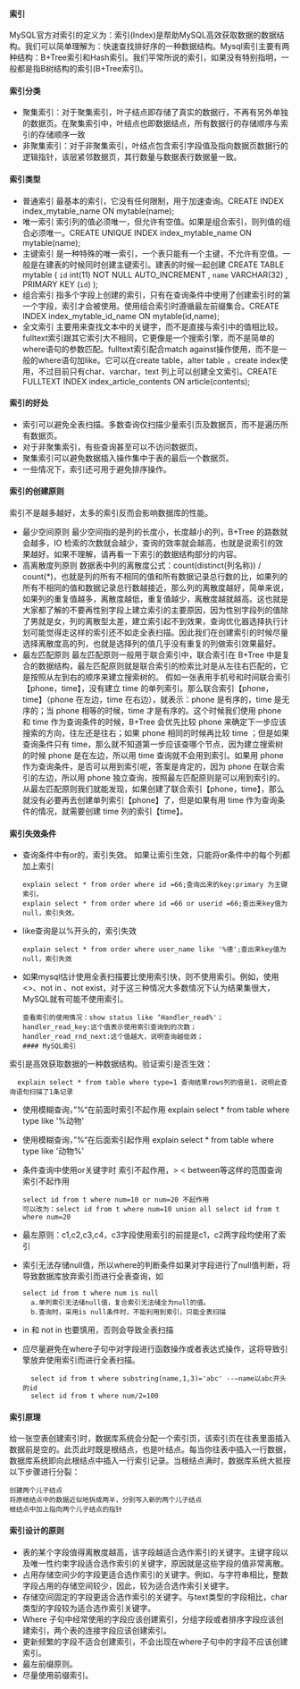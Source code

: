 #### 索引
MySQL官方对索引的定义为：索引(Index)是帮助MySQL高效获取数据的数据结构。我们可以简单理解为：快速查找排好序的一种数据结构。Mysql索引主要有两种结构：B+Tree索引和Hash索引。我们平常所说的索引，如果没有特别指明，一般都是指B树结构的索引(B+Tree索引)。
#### 索引分类
* 聚集索引：对于聚集索引，叶子结点即存储了真实的数据行，不再有另外单独的数据页。在聚集索引中，叶结点也即数据结点，所有数据行的存储顺序与索引的存储顺序一致
* 非聚集索引：对于非聚集索引，叶结点包含索引字段值及指向数据页数据行的逻辑指针，该层紧邻数据页，其行数量与数据表行数据量一致。
#### 索引类型
* 普通索引
最基本的索引，它没有任何限制，用于加速查询。CREATE INDEX index_mytable_name ON mytable(name);
* 唯一索引
索引列的值必须唯一，但允许有空值。如果是组合索引，则列值的组合必须唯一。CREATE UNIQUE INDEX index_mytable_name ON mytable(name);
* 主键索引
是一种特殊的唯一索引，一个表只能有一个主键，不允许有空值。一般是在建表的时候同时创建主键索引。建表的时候一起创建
CREATE TABLE mytable ( `id` int(11) NOT NULL AUTO_INCREMENT , `name` VARCHAR(32) , PRIMARY KEY (`id`) );
* 组合索引
指多个字段上创建的索引，只有在查询条件中使用了创建索引时的第一个字段，索引才会被使用。使用组合索引时遵循最左前缀集合。CREATE INDEX index_mytable_id_name ON mytable(id,name);
* 全文索引
主要用来查找文本中的关键字，而不是直接与索引中的值相比较。fulltext索引跟其它索引大不相同，它更像是一个搜索引擎，而不是简单的where语句的参数匹配。fulltext索引配合match against操作使用，而不是一般的where语句加like。它可以在create table，alter table ，create index使用，不过目前只有char、varchar，text 列上可以创建全文索引。CREATE FULLTEXT INDEX index_article_contents ON article(contents);
#### 索引的好处
* 索引可以避免全表扫描。多数查询仅扫描少量索引页及数据页，而不是遍历所有数据页。
* 对于非聚集索引，有些查询甚至可以不访问数据页。
* 聚集索引可以避免数据插入操作集中于表的最后一个数据页。
* 一些情况下，索引还可用于避免排序操作。
#### 索引的创建原则
索引不是越多越好，太多的索引反而会影响数据库的性能。
* 最少空间原则
最少空间指的是列的长度小，长度越小的列，B+Tree 的路数就会越多，IO 检索的次数就会越少，查询的效率就会越高，也就是说索引的效果越好。如果不理解，请再看一下索引的数据结构部分的内容。
* 高离散度列原则
数据表中列的离散度公式：count(distinct(列名称)) / count(*)，也就是列的所有不相同的值和所有数据记录总行数的比，如果列的所有不相同的值和数据记录总行数越接近，那么列的离散度越好，简单来说，如果列的重复值越多，离散度越低，重复值越少，离散度越就越高。这也就是大家都了解的不要再性别字段上建立索引的主要原因，因为性别字段列的值除了男就是女，列的离散型太差，建立索引起不到效果，查询优化器选择执行计划可能觉得走这样的索引还不如走全表扫描。因此我们在创建索引的时候尽量选择离散度高的列，也就是选择列的值几乎没有重复的列做索引效果最好。
* 最左匹配原则
最左匹配原则一般用于联合索引中，联合索引在 B+Tree 中是复合的数据结构，最左匹配原则就是联合索引的检索比对是从左往右匹配的，它是按照从左到右的顺序来建立搜索树的。
假如一张表用手机号和时间联合索引【phone，time】，没有建立 time 的单列索引。那么联合索引【phone，time】（phone 在左边，time 在右边），就表示：phone 是有序的，time 是无序的；当 phone 相等的时候，time 才是有序的。这个时候我们使用 phone 和 time 作为查询条件的时候，B+Tree 会优先比较 phone 来确定下一步应该搜索的方向，往左还是往右；如果 phone 相同的时候再比较 time ；但是如果查询条件只有 time，那么就不知道第一步应该查哪个节点，因为建立搜索树的时候 phone 是在左边，所以用 time 查询就不会用到索引。如果用 phone 作为查询条件，是否可以用到索引呢，答案是肯定的，因为 phone 在联合索引的左边，所以用 phone 独立查询，按照最左匹配原则是可以用到索引的。从最左匹配原则我们就能发现，如果创建了联合索引【phone，time】，那么就没有必要再去创建单列索引【phone】了，但是如果有用 time 作为查询条件的情况，就需要创建 time 列的索引【time】。
#### 索引失效条件
* 查询条件中有or的，索引失效。 如果让索引生效，只能将or条件中的每个列都加上索引
    
      explain select * from order where id =66;查询出来的key:primary 为主键索引，
      explain select * from order where id =66 or userid =66;查出来key值为null，索引失效。
* like查询是以%开头的，索引失效

      explain select * from order where user_name like '%德';查出来key值为null，索引失效
* 如果mysql估计使用全表扫描要比使用索引快，则不使用索引。例如，使用<>、not in 、not exist，对于这三种情况大多数情况下认为结果集很大，MySQL就有可能不使用索引。

      查看索引的使用情况：show status like ‘Handler_read%'；
      handler_read_key:这个值表示使用索引查询到的次数；
      handler_read_rnd_next:这个值越大，说明查询越低效；
      #### MySQL索引
索引是高效获取数据的一种数据结构。验证索引是否生效：

      explain select * from table where type=1 查询结果rows列的值是1，说明此查询语句扫描了1条记录
* 使用模糊查询，”%“在前面时索引不起作用 explain select * from table where type like '%动物'
* 使用模糊查询，”%“在后面索引起作用 explain select * from table where type like '动物%'
* 条件查询中使用or关键字时 索引不起作用，> < between等这样的范围查询 索引不起作用
  
      select id from t where num=10 or num=20 不起作用
      可以改为：select id from t where num=10 union all select id from t where num=20
* 最左原则：c1,c2,c3,c4，c3字段使用索引的前提是c1，c2两字段均使用了索引
* 索引无法存储null值，所以where的判断条件如果对字段进行了null值判断，将导致数据库放弃索引而进行全表查询，如

      select id from t where num is null 
        a.单列索引无法储null值，复合索引无法储全为null的值。
        b.查询时，采用is null条件时，不能利用到索引，只能全表扫描
        
* in 和 not in 也要慎用，否则会导致全表扫描
* 应尽量避免在where子句中对字段进行函数操作或者表达式操作，这将导致引擎放弃使用索引而进行全表扫描。

        select id from t where substring(name,1,3)='abc' --–name以abc开头的id
        select id from t where num/2=100 
 

#### 索引原理
给一张空表创建索引时，数据库系统会分配一个索引页，该索引页在往表里面插入数据前是空的。此页此时既是根结点，也是叶结点。每当你往表中插入一行数据，数据库系统即向此根结点中插入一行索引记录。当根结点满时，数据库系统大抵按以下步骤进行分裂：

    创建两个儿子结点
    将原根结点中的数据近似地拆成两半，分别写入新的两个儿子结点
    根结点中加上指向两个儿子结点的指针
#### 索引设计的原则
* 表的某个字段值得离散度越高，该字段越适合选作索引的关键字。主键字段以及唯一性约束字段适合选作索引的关键字，原因就是这些字段的值非常离散。
* 占用存储空间少的字段更适合选作索引的关键字。例如，与字符串相比，整数字段占用的存储空间较少，因此，较为适合选作索引关键字。
* 存储空间固定的字段更适合选作索引的关键字。与text类型的字段相比，char类型的字段较为适合选作索引关键字。
* Where 子句中经常使用的字段应该创建索引，分组字段或者排序字段应该创建索引，两个表的连接字段应该创建索引。
* 更新频繁的字段不适合创建索引，不会出现在where子句中的字段不应该创建索引。
* 最左前缀原则。
* 尽量使用前缀索引。
